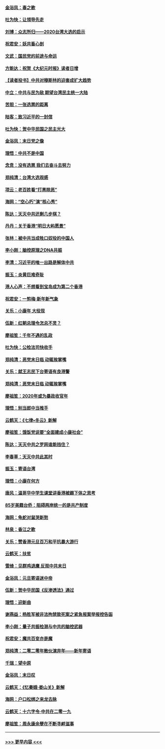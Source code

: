 #### [金浴凤：春之歌](../pages/nsc993/n11797687.md?t=01171131) 
#### [吐为快：让领导先走](../pages/nsc993/n11797512.md?t=01171131) 
#### [刘博：众志所归——2020台湾大选的启示](../pages/nsc993/n11796878.md?t=01171131) 
#### [祝君安：妖共畜心剖](../pages/nsc993/n11794273.md?t=01171131) 
#### [文武：国民党的前途与命运](../pages/nsc993/n11794198.md?t=01171131) 
#### [方能达：祝贺《大纪元时报》读者日增](../pages/nsc993/n11793807.md?t=01171131) 
#### [【读者投书】中共对穆斯林的迫害成扩大趋势](../pages/nsc993/n11791371.md?t=01171131) 
#### [中立：中共与民为敌 期望台湾民主统一大陆](../pages/nsc993/n11790392.md?t=01171131) 
#### [苦胆：一张选票的距离](../pages/nsc993/n11788914.md?t=01171131) 
#### [陆客：致习近平的一封信](../pages/nsc993/n11788867.md?t=01171131) 
#### [吐为快：贺中华民国之民主光大](../pages/nsc993/n11788618.md?t=01171131) 
#### [金浴凤：末日党之像](../pages/nsc993/n11787475.md?t=01171131) 
#### [理悟：中共不是中国](../pages/nsc993/n11787463.md?t=01171131) 
#### [念贲：没有选票  我们去奋斗去努力](../pages/nsc993/n11787398.md?t=01171131) 
#### [郑纯清：台湾大选观感](../pages/nsc993/n11786210.md?t=01171131) 
#### [项云：老百姓看“打黑除恶”](../pages/nsc993/n11785398.md?t=01171131) 
#### [海网：“空心朽”演“核心秀”](../pages/nsc993/n11783874.md?t=01171131) 
#### [陈达：天灭中共还剩几步棋？](../pages/nsc993/n11783719.md?t=01171131) 
#### [丹丹：关于香港“明日大屿愿景”](../pages/nsc993/n11783273.md?t=01171131) 
#### [张林：被中共当成牲口奴役的中国人](../pages/nsc993/n11782397.md?t=01171131) 
#### [李小刚：脑控原理之DNA共振](../pages/nsc993/n11780962.md?t=01171131) 
#### [李清：习近平的唯一出路是解体中共](../pages/nsc993/n11780866.md?t=01171131) 
#### [振玉：炎黄巨难奇耻](../pages/nsc993/n11779632.md?t=01171131) 
#### [港人心声：不想看到宝岛成为第二个香港](../pages/nsc993/n11778817.md?t=01171131) 
#### [祝君安：一剪梅‧新年新气象](../pages/nsc993/n11776340.md?t=01171131) 
#### [关乐：小康年 大役现](../pages/nsc993/n11774213.md?t=01171131) 
#### [伍新：红朝总理令怎总不灵？](../pages/nsc993/n11770813.md?t=01171131) 
#### [廖祖笙：千年不遇的乱政](../pages/nsc993/n11770373.md?t=01171131) 
#### [吐为快：公检法司快收手](../pages/nsc993/n11770359.md?t=01171131) 
#### [郑纯清：恶党末日临 动辄挨掌嘴](../pages/nsc993/n11769912.md?t=01171131) 
#### [关乐：就王志民下台寄语有良港警](../pages/nsc993/n11769903.md?t=01171131) 
#### [郑纯清：恶党末日临 动辄挨掌嘴](../pages/nsc993/n11769356.md?t=01171131) 
#### [廖祖笙：2020年或为暴政收官年](../pages/nsc993/n11768216.md?t=01171131) 
#### [理悟：别当郎中当推手](../pages/nsc993/n11768243.md?t=01171131) 
#### [云鹤天：《七律▪冬云》新解](../pages/nsc993/n11768204.md?t=01171131) 
#### [廖祖笙：饿饭党说要“全面建成小康社会”](../pages/nsc993/n11767482.md?t=01171131) 
#### [陈达：天灭中共之罗网谁能挡住？](../pages/nsc993/n11767465.md?t=01171131) 
#### [李春草：天灭中共此其时](../pages/nsc993/n11767452.md?t=01171131) 
#### [振玉：寄语台湾](../pages/nsc993/n11767432.md?t=01171131) 
#### [理悟：小康在何方](../pages/nsc993/n11767394.md?t=01171131) 
#### [唐风：温哥华中学生课堂讲香港被踢下体之思考](../pages/nsc993/n11766848.md?t=01171131) 
#### [85岁美籍台侨：阻碍两岸统一的是共产制度](../pages/nsc993/n11765043.md?t=01171131) 
#### [海网：龟蛇对鼠哭新愁](../pages/nsc993/n11764895.md?t=01171131) 
#### [林泉：香江之歌](../pages/nsc993/n11764415.md?t=01171131) 
#### [关乐：赞香港元旦百万和平抗暴大游行](../pages/nsc993/n11764382.md?t=01171131) 
#### [云鹤天：扶贫](../pages/nsc993/n11764245.md?t=01171131) 
#### [雪绮：见群鸡退鹰  反观中共末日](../pages/nsc993/n11762112.md?t=01171131) 
#### [金浴凤：元旦寄语迷中帝](../pages/nsc993/n11761788.md?t=01171131) 
#### [伍新：贺中华民国《反渗透法》通过](../pages/nsc993/n11761994.md?t=01171131) 
#### [理悟：迎新曲](../pages/nsc993/n11761152.md?t=01171131) 
#### [谢燕益：杨胜军被非法拘禁致死案之紧急报案举报控告函](../pages/nsc993/n11756134.md?t=01171131) 
#### [李小刚：量子共振检测与中共的脑控武器](../pages/nsc993/n11754518.md?t=01171131) 
#### [祝君安：魔共百变亦是魔](../pages/nsc993/n11754469.md?t=01171131) 
#### [郑纯清：二零二零年散伙演弃年——新年寄语](../pages/nsc993/n11754195.md?t=01171131) 
#### [千瑞：望中原](../pages/nsc993/n11754159.md?t=01171131) 
#### [金浴凤：末日叹](../pages/nsc993/n11752359.md?t=01171131) 
#### [云鹤天：《忆秦娥‧娄山关》新解](../pages/nsc993/n11752348.md?t=01171131) 
#### [海网：户口松绑之来龙去脉](../pages/nsc993/n11752328.md?t=01171131) 
#### [云鹤天：十六字令‧中共在二零一九](../pages/nsc993/n11752305.md?t=01171131) 
#### [廖祖笙：周永康余孽在不断寻衅滋事](../pages/nsc993/n11751013.md?t=01171131) 

----
#### [ >>> 更早内容 <<< ](../indexes/nsc993-earlier.md)
